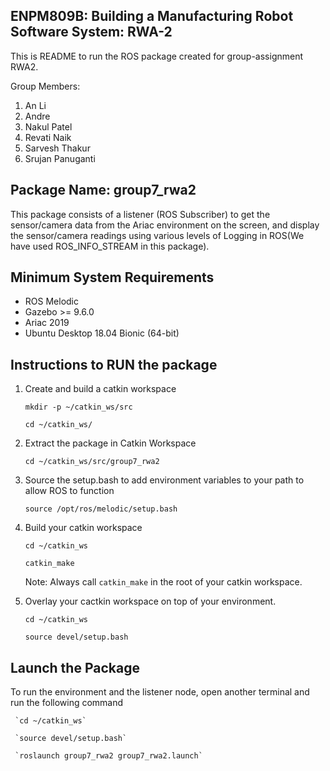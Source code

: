## **ENPM809B: Building a Manufacturing Robot Software System: RWA-2**

This is README to run the ROS package created for group-assignment RWA2. 

Group Members:
1.  An Li
2.  Andre 
3.  Nakul Patel
4.  Revati Naik
5.  Sarvesh Thakur
6.  Srujan Panuganti


## **Package Name: group7_rwa2**
This package consists of a listener (ROS Subscriber) to get the sensor/camera data from the Ariac environment on the screen, and display the sensor/camera readings using various levels of Logging in ROS(We have used ROS_INFO_STREAM in this package). 


## **Minimum System Requirements**
  * ROS Melodic 
  * Gazebo >= 9.6.0 
  * Ariac 2019
  * Ubuntu Desktop 18.04 Bionic (64-bit)


## **Instructions to RUN the package**
1. Create and build a catkin workspace

      `mkdir -p ~/catkin_ws/src`
       
      `cd ~/catkin_ws/`

2.  Extract the package in Catkin Workspace

      `cd ~/catkin_ws/src/group7_rwa2`
         
3. Source the setup.bash to add environment variables to your path to allow ROS to function

      `source /opt/ros/melodic/setup.bash`

4. Build your catkin workspace

      `cd ~/catkin_ws`
       
      `catkin_make`

    Note: Always call `catkin_make` in the root of your catkin workspace. 

5. Overlay your cactkin workspace on top of your environment.

     `cd ~/catkin_ws`

     `source devel/setup.bash`
 
## **Launch the Package**

To run the environment and the listener node, open another terminal and run the following command

     `cd ~/catkin_ws`

     `source devel/setup.bash`

     `roslaunch group7_rwa2 group7_rwa2.launch`
